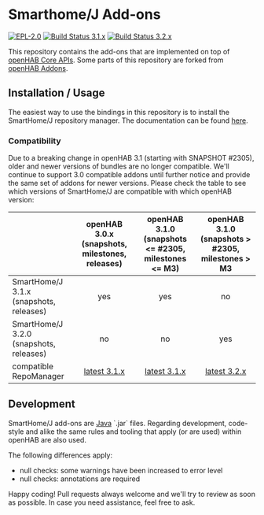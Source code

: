 # Smarthome/J Add-ons

[![EPL-2.0](https://img.shields.io/badge/license-EPL%202-green.svg)](https://opensource.org/licenses/EPL-2.0)
[![Build Status 3.1.x](https://jenkins.smarthomej.org/job/SmartHomeJ%203.1.x%20Snapshot/badge/icon?subject=build%20status%203.1.x)](https://jenkins.smarthomej.org/job/SmartHomeJ%203.1.x%20Snapshot/)
[![Build Status 3.2.x](https://jenkins.smarthomej.org/job/SmartHomeJ%203.2.x%20Snapshot/badge/icon?subject=build%20status%203.2.x)](https://jenkins.smarthomej.org/job/SmartHomeJ%203.2.x%20Snapshot/)

This repository contains the add-ons that are implemented on top of [openHAB Core APIs](https://github.com/openhab/openhab-core).
Some parts of this repository are forked from [openHAB Addons](https://github.com/openhab/openhab-addons).

## Installation / Usage

The easiest way to use the bindings in this repository is to install the SmartHome/J repository manager.
The documentation can be found [here](https://github.com/smarthomej/addons/tree/main/bundles/org.smarthomej.io.repomanager).

### Compatibility

Due to a breaking change in openHAB 3.1 (starting with SNAPSHOT #2305), older and newer versions of bundles are no longer compatible.
We'll continue to support 3.0 compatible addons until further notice and provide the same set of addons for newer versions.
Please check the table to see which versions of SmartHome/J are compatible with which openHAB version:

| | openHAB 3.0.x (snapshots, milestones, releases) |  openHAB 3.1.0 (snapshots <= #2305, milestones <= M3) | openHAB 3.1.0 (snapshots > #2305, milestones > M3 |
|---|:---:|:---:|:---:|
| SmartHome/J 3.1.x (snapshots, releases) | yes | yes | no |
| SmartHome/J 3.2.0 (snapshots, releases) | no | no | yes |
| compatible RepoManager | [latest 3.1.x](https://download.smarthomej.org/repomanager-latest) | [latest 3.1.x](https://download.smarthomej.org/repomanager-latest) | [latest 3.2.x](https://download.smarthomej.org/repomanager-latest-3.2.x) |

## Development

SmartHome/J add-ons are [Java](https://en.wikipedia.org/wiki/Java_(programming_language)) `.jar` files.
Regarding development, code-style and alike the same rules and tooling that apply (or are used) within openHAB are also used.

The following differences apply:

- null checks: some warnings have been increased to error level
- null checks: annotations are required 

Happy coding! 
Pull requests always welcome and we'll try to review as soon as possible.
In case you need assistance, feel free to ask.
